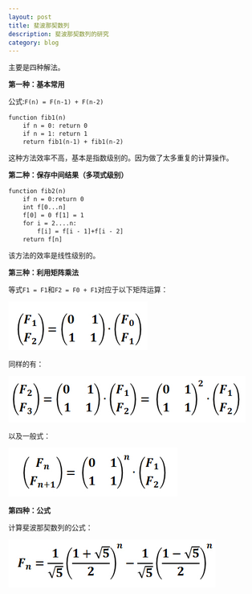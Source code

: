 ```yaml
---
layout: post
title: 斐波那契数列
description: 斐波那契数列的研究
category: blog
---
```


主要是四种解法。

**第一种：基本常用**

公式:`F(n) = F(n-1) + F(n-2)`

```
function fib1(n)
    if n = 0: return 0
    if n = 1: return 1
    return fib1(n-1) + fib1(n-2)

```

这种方法效率不高，基本是指数级别的。因为做了太多重复的计算操作。

**第二种：保存中间结果（多项式级别）**

```
function fib2(n)
    if n = 0:return 0
    int f[0...n]
    f[0] = 0 f[1] = 1
    for i = 2....n:
        f[i] = f[i - 1]+f[i - 2]
    return f[n]

```
该方法的效率是线性级别的。

**第三种：利用矩阵乘法**

等式`F1 = F1`和`F2 = F0 + F1`对应于以下矩阵运算：

![图片1](/images/fib1.jpg)

同样的有：

![图片2](/images/fib2.jpg)

以及一般式：

![图片3](/images/fib3.jpg)

**第四种：公式**

计算斐波那契数列的公式：

![图片4](/images/fib4.jpg)




